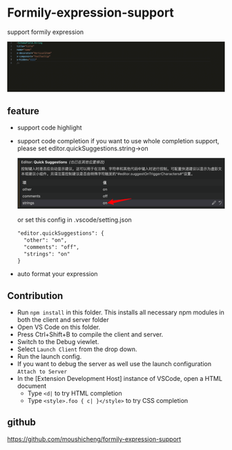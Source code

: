 # Formily-expression-support

support formily expression

![Alt text](https://github.com/moushicheng/formily-expression-support/blob/master/assets/preview.gif?raw=true)

## feature

- support code highlight
- support code completion
  if you want to use whole completion support, please set editor.quickSuggestions.string->on

  ![Alt text](https://github.com/moushicheng/formily-expression-support/blob/master/assets/image.png?raw=true)

  or set this config in .vscode/setting.json

  ```
  "editor.quickSuggestions": {
    "other": "on",
    "comments": "off",
    "strings": "on"
  }
  ```

- auto format your expression

## Contribution

- Run `npm install` in this folder. This installs all necessary npm modules in both the client and server folder
- Open VS Code on this folder.
- Press Ctrl+Shift+B to compile the client and server.
- Switch to the Debug viewlet.
- Select `Launch Client` from the drop down.
- Run the launch config.
- If you want to debug the server as well use the launch configuration `Attach to Server`
- In the [Extension Development Host] instance of VSCode, open a HTML document
  - Type `<d|` to try HTML completion
  - Type `<style>.foo { c| }</style>` to try CSS completion

## github

https://github.com/moushicheng/formily-expression-support
